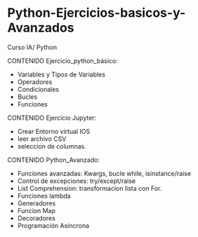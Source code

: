 # Python-Ejercicios-basicos-y-Avanzados
Curso IA/ Python

CONTENIDO Ejercicio_python_básico:

- Variables y Tipos de Variables
- Operadores
- Condicionales
- Bucles
- Funciones

CONTENIDO Ejercicio Jupyter:

- Crear Entorno virtual IOS
- leer archivo CSV
- seleccion de columnas.

CONTENIDO Python_Avanzado:

- Funciones avanzadas: Kwargs, bucle while, isinstance/raise
- Control de excepciones: try/except/raise
- List Comprehension: transformacion lista con For.
- Funciones lambda
- Generadores
- Funcion Map
- Decoradores
- Programación Asíncrona
